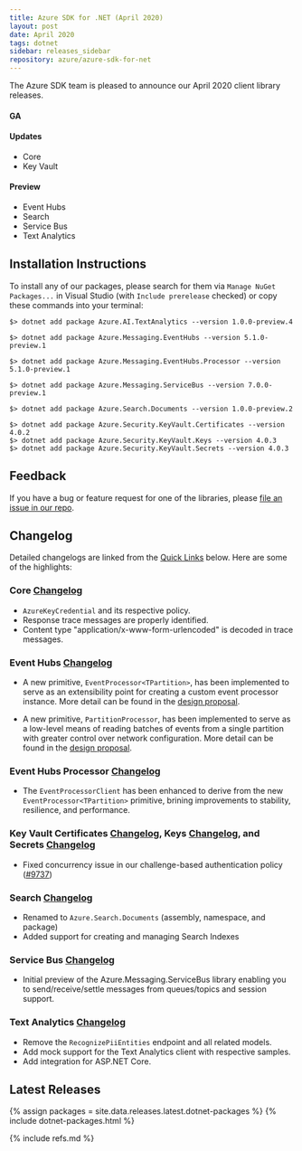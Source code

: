 ```yaml
---
title: Azure SDK for .NET (April 2020)
layout: post
date: April 2020
tags: dotnet
sidebar: releases_sidebar
repository: azure/azure-sdk-for-net
---
```


The Azure SDK team is pleased to announce our April 2020 client library releases.

#### GA

#### Updates

- Core
- Key Vault

#### Preview

- Event Hubs
- Search
- Service Bus
- Text Analytics

## Installation Instructions

To install any of our packages, please search for them via `Manage NuGet Packages...` in Visual Studio (with `Include prerelease` checked) or copy these commands into your terminal:

    $> dotnet add package Azure.AI.TextAnalytics --version 1.0.0-preview.4

    $> dotnet add package Azure.Messaging.EventHubs --version 5.1.0-preview.1

    $> dotnet add package Azure.Messaging.EventHubs.Processor --version 5.1.0-preview.1

    $> dotnet add package Azure.Messaging.ServiceBus --version 7.0.0-preview.1

    $> dotnet add package Azure.Search.Documents --version 1.0.0-preview.2

    $> dotnet add package Azure.Security.KeyVault.Certificates --version 4.0.2
    $> dotnet add package Azure.Security.KeyVault.Keys --version 4.0.3
    $> dotnet add package Azure.Security.KeyVault.Secrets --version 4.0.3

## Feedback

If you have a bug or feature request for one of the libraries, please [file an issue in our repo](https://github.com/Azure/azure-sdk-for-net/issues/new/choose).

## Changelog

Detailed changelogs are linked from the [Quick Links](#quick-links) below. Here are some of the highlights:

### Core [Changelog](https://github.com/Azure/azure-sdk-for-net/blob/master/sdk/core/Azure.Core/CHANGELOG.md)

- `AzureKeyCredential` and its respective policy.
- Response trace messages are properly identified.
- Content type "application/x-www-form-urlencoded" is decoded in trace messages.

### Event Hubs [Changelog](https://github.com/Azure/azure-sdk-for-net/blob/master/sdk/eventhub/Azure.Messaging.EventHubs/CHANGELOG.md)

- A new primitive, `EventProcessor<TPartition>`, has been implemented to serve as an extensibility point for creating a custom event processor instance.  More detail can be found in the [design proposal](https://github.com/Azure/azure-sdk-for-net/blob/master/sdk/eventhub/Azure.Messaging.EventHubs/design/event-processor%7BT%7D-proposal.md).

- A new primitive, `PartitionProcessor`, has been implemented to serve as a low-level means of reading batches of events from a single partition with greater control over network configuration.  More detail can be found in the [design proposal](https://github.com/Azure/azure-sdk-for-net/blob/master/sdk/eventhub/Azure.Messaging.EventHubs/design/partition-receiver-proposal.md).

### Event Hubs Processor [Changelog](https://github.com/Azure/azure-sdk-for-net/blob/master/sdk/eventhub/Azure.Messaging.EventHubs.Processor/CHANGELOG.md)

- The `EventProcessorClient` has been enhanced to derive from the new `EventProcessor<TPartition>` primitive, brining improvements to stability, resilience, and performance.

### Key Vault Certificates [Changelog][keyvault-certificates], Keys [Changelog][keyvault-keys], and Secrets [Changelog][keyvault-secrets]

- Fixed concurrency issue in our challenge-based authentication policy ([#9737](https://github.com/Azure/azure-sdk-for-net/issues/9737))

### Search [Changelog](https://github.com/Azure/azure-sdk-for-net/blob/master/sdk/search/Azure.Search.Documents/CHANGELOG.md)

- Renamed to `Azure.Search.Documents` (assembly, namespace, and package)
- Added support for creating and managing Search Indexes

### Service Bus [Changelog](https://github.com/Azure/azure-sdk-for-net/blob/master/sdk/servicebus/Azure.Messaging.ServiceBus/CHANGELOG.md)

- Initial preview of the Azure.Messaging.ServiceBus library enabling you to send/receive/settle messages from queues/topics and session support.

### Text Analytics [Changelog](https://github.com/Azure/azure-sdk-for-net/blob/master/sdk/textanalytics/Azure.AI.TextAnalytics/CHANGELOG.md#100-preview4-2020-04-07)

- Remove the `RecognizePiiEntities` endpoint and all related models.
- Add mock support for the Text Analytics client with respective samples.
- Add integration for ASP.NET Core.

## Latest Releases

{% assign packages = site.data.releases.latest.dotnet-packages %}
{% include dotnet-packages.html %}

{% include refs.md %}

  [keyvault-certificates]: https://github.com/Azure/azure-sdk-for-net/blob/Azure.Security.KeyVault.Certificates_4.0.2/sdk/keyvault/Azure.Security.KeyVault.Certificates/CHANGELOG.md#402-2020-03-18
  [keyvault-keys]: https://github.com/Azure/azure-sdk-for-net/blob/Azure.Security.KeyVault.Keys_4.0.3/sdk/keyvault/Azure.Security.KeyVault.Keys/CHANGELOG.md#403-2020-03-18
  [keyvault-secrets]: https://github.com/Azure/azure-sdk-for-net/blob/Azure.Security.KeyVault.Secrets_4.0.3/sdk/keyvault/Azure.Security.KeyVault.Secrets/CHANGELOG.md#403-2020-03-18